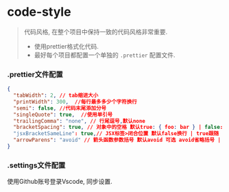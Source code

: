 # code-style
> 代码风格, 在整个项目中保持一致的代码风格非常重要.
>
> - 使用prettier格式化代码.
> - 最好每个项目都配置一个单独的 `.prettier` 配置文件.

### .prettier文件配置

```json
{
  "tabWidth": 2, // tab缩进大小
  "printWidth": 300,  //每行最多多少个字符换行
  "semi": false, //代码末尾添加分号
  "singleQuote": true,  //使用单引号
  "trailingComma": "none", // 行尾逗号,默认none
  "bracketSpacing": true, // 对象中的空格 默认true: { foo: bar } | false: {foo: bar}
  "jsxBracketSameLine": true,// JSX标签>闭合位置 默认false换行 | true跟随
  "arrowParens": "avoid" // 箭头函数参数括号 默认avoid 可选 avoid省略括号 | always总是有括号
}
```

### .settings文件配置

使用Github账号登录Vscode, 同步设置.
